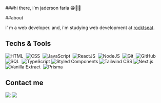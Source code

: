 ###hi there, i'm jaderson faria 😁🧑‍💻

##about

i' m a web developer. and, i'm studying web development at [rocktseat](https://rocktseat.com.br/).

## Techs & Tools

![HTML](https://img.shields.io/badge/-HTML-05122A?style=flat&logo=HTML5)&nbsp;
![CSS](https://img.shields.io/badge/-CSS-05122A?style=flat&logo=CSS3&logoColor=1572B6)&nbsp;
![JavaScript](https://img.shields.io/badge/-JavaScript-05122A?style=flat&logo=javascript)&nbsp;
![ReactJS](https://img.shields.io/badge/-ReactJS-05122A?style=flat&logo=react)&nbsp;
![NodeJS](https://img.shields.io/badge/-NodeJS-05122A?style=flat&logo=node.js)&nbsp;
![Git](https://img.shields.io/badge/-Git-05122A?style=flat&logo=git)&nbsp;
![GitHub](https://img.shields.io/badge/-GitHub-05122A?style=flat&logo=github)&nbsp;
![SQL](https://img.shields.io/badge/-SQL-05122A?style=flat&logo=sqlite)&nbsp;
![TypeScript](https://img.shields.io/badge/-TypeScript-05122A?style=flat&logo=typescript&logoColor=3178C6)
![Styled Components](https://img.shields.io/badge/-Styled%20Components-05122A?style=flat&logo=styled-components&logoColor=DB7093)
![Tailwind CSS](https://img.shields.io/badge/-Tailwind%20CSS-05122A?style=flat&logo=tailwind-css&logoColor=38B2AC)
![Next.js](https://img.shields.io/badge/-Next.js-05122A?style=flat&logo=next.js)&nbsp;
![Vanilla Extract](https://img.shields.io/badge/-Vanilla%20Extract-05122A?style=flat&logo=vanilla-extract&logoColor=white)&nbsp;
![Prisma](https://img.shields.io/badge/-Prisma-05122A?style=flat&logo=prisma&logoColor=2D3748)&nbsp;






## Contact me
                
<a href="https://www.linkedin.com/in/jaderson-farias-8000b4268/" target="_blank"><img src="https://img.shields.io/badge/-LinkedIn-%230077B5?style=for-the-badge&logo=linkedin&logoColor=white" target="_blank"></a>
<a href="mailto:jader375@gmail.com"><img src="https://img.shields.io/badge/-Gmail-%23333?style=for-the-badge&logo=gmail&logoColor=white" target="_blank"></a>







